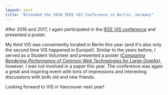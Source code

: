 ```yaml
---
layout: post
title: "Attended the 2018 IEEE VIS Conference in Berlin, Germany"
---
```


After 2016 and 2017, I again participated in the [IEEE VIS conference](http://ieeevis.org/year/2018/welcome) and presented a poster.

My third VIS was conveniently located in Berlin this year (and it's also only the second time VIS happened in Europe!). 
Similar to the years before, I served as a Student Volunteer and presented a poster ([*Comparing Rendering Performance of Common Web Technologies for Large Graphs*](/publications/2018/graph-performance/)), however, I was not involved in a paper this year.
The conference was again a great and inspiring event with tons of impressions and interesting discussions with both old and new friends.

Looking forward to VIS in Vancouver next year!